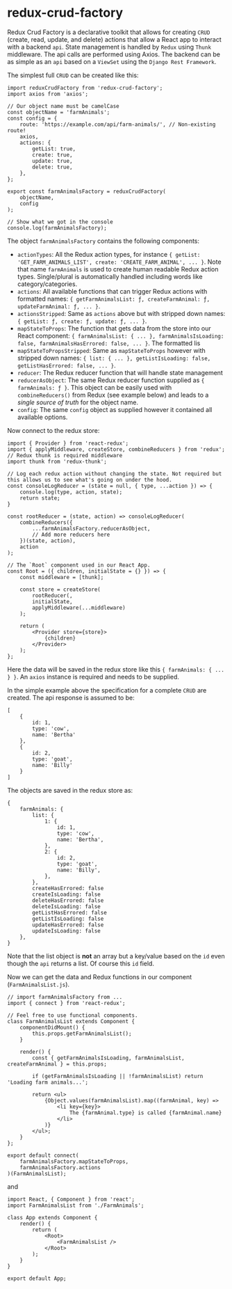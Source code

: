 # redux-crud-factory

Redux Crud Factory is a declarative toolkit that allows for creating `CRUD` (create, read, update, and delete) actions that allow a React app to interact with a backend `api`. State management is handled by `Redux` using `Thunk` middleware. The api calls are performed using Axios. The backend can be as simple as an `api` based on a `ViewSet` using the `Django Rest Framework`. 

The simplest full `CRUD` can be created like this:
```
import reduxCrudFactory from 'redux-crud-factory';
import axios from 'axios';

// Our object name must be camelCase
const objectName = 'farmAnimals';
const config = {
    route: 'https://example.com/api/farm-animals/', // Non-existing route!
    axios,
    actions: {
        getList: true,
        create: true,
        update: true,
        delete: true,
    },
};

export const farmAnimalsFactory = reduxCrudFactory(
    objectName,
    config
);

// Show what we got in the console
console.log(farmAnimalsFactory);
```

The object `farmAnimalsFactory` contains the following components:

- `actionTypes`: All the Redux action types, for instance `{ getList: 'GET_FARM_ANIMALS_LIST', create: 'CREATE_FARM_ANIMAL', ... }`. Note that name `farmAnimals` is used to create human readable Redux action types. Single/plural is automatically handled including words like category/categories.
- `actions`: All available functions that can trigger Redux actions with formatted names: `{ getFarmAnimalsList: ƒ, createFarmAnimal: ƒ, updateFarmAnimal: ƒ, ... }`.
- `actionsStripped`: Same as `actions` above but with stripped down names: `{ getList: ƒ, create: ƒ, update: ƒ, ... }`.
- `mapStateToProps`: The function that gets data from the store into our React component: `{ farmAnimalsList: { ... }, farmAnimalsIsLoading: false, farmAnimalsHasErrored: false, ... }`. The formatted lis
- `mapStateToPropsStripped`:  Same as `mapStateToProps` however with stripped down names: `{ list: { ... }, getListIsLoading: false, getListHasErrored: false, ... }`.
- `reducer`: The Redux reducer function that will handle state management
- `reducerAsObject`:  The same Redux reducer function supplied as `{ farmAnimals: ƒ }`. This object can be easily used with `combineReducers()` from Redux (see example below) and leads to a *single source of truth* for the object name.
- `config`: The same `config` object as supplied however it contained all available options.

Now connect to the redux store:
```
import { Provider } from 'react-redux';
import { applyMiddleware, createStore, combineReducers } from 'redux';
// Redux thunk is required middleware
import thunk from 'redux-thunk';

// Log each redux action without changing the state. Not required but this allows us to see what's going on under the hood.
const consoleLogReducer = (state = null, { type, ...action }) => {
    console.log(type, action, state);
    return state;
}

const rootReducer = (state, action) => consoleLogReducer(
    combineReducers({
        ...farmAnimalsFactory.reducerAsObject,
        // Add more reducers here
    })(state, action),
    action
);

// The `Root` component used in our React App.
const Root = ({ children, initialState = {} }) => {
    const middleware = [thunk];

    const store = createStore(
        rootReducer(,
        initialState,
        applyMiddleware(...middleware)
    );

    return (
        <Provider store={store}>
            {children}
        </Provider>
    );
};
```

Here the data will be saved in the redux store like this `{ farmAnimals: { ... } }`. An `axios` instance is required and needs to be supplied.

In the simple example above the specification for a complete `CRUD` are created. The api response is assumed to be:
```
[
    {
        id: 1,
        type: 'cow',
        name: 'Bertha'
    },
    {
        id: 2,
        type: 'goat',
        name: 'Billy'
    }
]
```

The objects are saved in the redux store as:
```
{
    farmAnimals: {
        list: {
            1: {
                id: 1,
                type: 'cow',
                name: 'Bertha',
            },
            2: {
                id: 2,
                type: 'goat',
                name: 'Billy',
            },
        },
        createHasErrored: false
        createIsLoading: false
        deleteHasErrored: false
        deleteIsLoading: false
        getListHasErrored: false
        getListIsLoading: false
        updateHasErrored: false
        updateIsLoading: false
    },
}
```

Note that the list object is **not** an array but a key/value based on the `id` even though the `api` returns a list. Of course this `id` field.

Now we can get the data and Redux functions in our component (`FarmAnimalsList.js`).
```
// import farmAnimalsFactory from ...
import { connect } from 'react-redux';

// Feel free to use functional components.
class FarmAnimalsList extends Component {
    componentDidMount() {
        this.props.getFarmAnimalsList();
    }

    render() {
        const { getFarmAnimalsIsLoading, farmAnimalsList, createFarmAnimal } = this.props;
        
        if (getFarmAnimalsIsLoading || !farmAnimalsList) return 'Loading farm animals...';
        
        return <ul>
            {Object.values(farmAnimalsList).map((farmAnimal, key) =>
                <li key={key}>
                    The {farmAnimal.type} is called {farmAnimal.name} 
                </li>
            )}
        </ul>;
    }
};

export default connect(
    farmAnimalsFactory.mapStateToProps,
    farmAnimalsFactory.actions
)(FarmAnimalsList);
```
and

```
import React, { Component } from 'react';
import FarmAnimalsList from './FarmAnimals';

class App extends Component {
    render() {
        return (
            <Root>
                <FarmAnimalsList />
            </Root>
        );
    }
}

export default App;
```